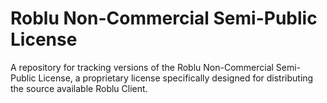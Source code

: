 # Roblu Non-Commercial Semi-Public License
A repository for tracking versions of the Roblu Non-Commercial Semi-Public License, a proprietary license specifically designed for distributing the source available Roblu Client.
